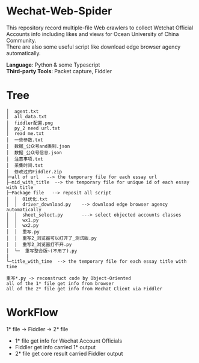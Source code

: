 # Wechat-Web-Spider
This repository record multiple-file Web crawlers to collect Wetchat Official Accounts info including likes and views for Ocean University of China Community.  
There are also some useful script like download edge browser agency automatically.   

**Language**: Python & some Typescript  
**Third-party Tools**: Packet capture, Fiddler  

# Tree
```
│  agent.txt
│  all_data.txt
│  fiddler配置.png
│  py_2 need url.txt
│  read me.txt
│  一些参数.txt
│  数据_公众号and类别.json
│  数据_公众号信息.json
│  注意事项.txt
│  采集时间.txt
│  修改过的Fiddler.zip
├─all of url   --> the temporary file for each essay url
├─mid_with_title  --> the temporary file for unique id of each essay with title 
├─Package file   --> reposit all script
│  │  01优化.txt
│  │  driver_download.py    --> download edge browser agency automatically
│  │  sheet_select.py       ---> select objected accounts classes
│  │  wx1.py
│  │  wx2.py
│  │  重写.py
│  │  重写2_浏览器可以打开了_测试版.py
│  │  重写2_浏览器打不开.py
│  └─  重写整合版~(不用了).py
|
└─title_with_time  --> the temporary file for each essay title with time 

重写*.py -> reconstruct code by Object-Oriented
all of the 1* file get info from browser
all of the 2* file get info from Wechat Client via Fiddler
```
# WorkFlow
1* file -> Fiddler -> 2* file
- 1* file get info for Wechat Account Officials
- Fiddler get info carried 1* output
- 2* file get core result carried Fiddler output


